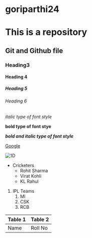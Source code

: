 # goriparthi24


# This is a repository
## Git and Github file
### Heading3
#### Heading 4
##### Heading 5
###### Heading 6

*italic type of font style*

**bold type of font stye**

***bold and italic type of font style***

[Google](www.google.com)

![1D](https://wallpaper-mania.com/wp-content/uploads/2018/09/High_resolution_wallpaper_background_ID_77701281672.jpg)

* Cricketers
  * Rohit Sharma
  * Virat Kohli
  * KL Rahul
1. IPL Teams
    1. MI
    2. CSK
    3. RCB
    
Table 1 | Table 2
--------|--------
Name|Roll No
